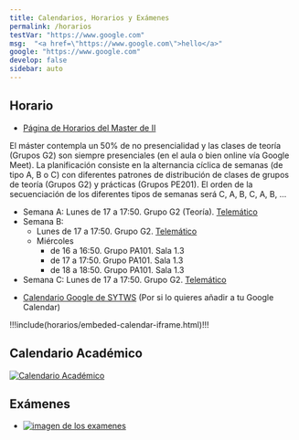 ```yaml
---
title: Calendarios, Horarios y Exámenes
permalink: /horarios
testVar: "https://www.google.com"
msg:  "<a href=\"https://www.google.com\">hello</a>"
google: "https://www.google.com"
develop: false
sidebar: auto
---
```



<!--
<p>Using v-html directive: <span v-html="$frontmatter.msg"></span></p>

<p>Using v-bind directive: <a :href="$frontmatter.google">hello</a></p>

<a :href="$var.organization.url"><span v-html="$var.organization.name"></span></a>

<a :href="$var.organization.url">{{$var.organization.name}}</span></a>

<pre style="color: white;">
{{  $frontmatter.testVar }}
</pre>
<span v-once>This will never change: {{ $frontmatter.msg }}</span>

{{ $frontmatter.testVar }}

A link: [Go to Google]({{ $frontmatter.testVar }})


::: v-pre
A html link <a href="{{ $frontmatter.testVar }}">an html link to google</a>
:::
-->

## Horario

* [Página de Horarios del Master de II](https://www.ull.es/masteres/ingenieria-informatica/informacion-academica/horarios-y-calendario-examenes/)

El máster contempla un 50% de no presencialidad y las clases de teoría (Grupos G2) son siempre presenciales (en el aula o bien online vía Google Meet). La planificación consiste en la alternancia cíclica de semanas (de tipo A, B o C) con  diferentes patrones de distribución de clases de grupos de teoría (Grupos G2) y prácticas (Grupos PE201). El orden de la secuenciación de los diferentes tipos de semanas será C, A, B, C, A, B, …
* Semana A: Lunes de 17 a 17:50. Grupo G2 (Teoría). [Telemático][meet]
* Semana B: 
    * Lunes de 17 a 17:50. Grupo G2. [Telemático][meet]
    * Miércoles 
        * de 16 a 16:50. Grupo PA101. Sala 1.3
        * de 17 a 17:50. Grupo PA101. Sala 1.3
        * de 18 a 18:50. Grupo PA101. Sala 1.3
* Semana C: Lunes de 17 a 17:50. Grupo G2. [Telemático][meet]

[meet]: https://meet.google.com/bhv-togn-ynm


* [Calendario Google de SYTWS](https://calendar.google.com/calendar/u/1?cid=dWxsLmVkdS5lc19oM2FiN3AzcmxmYW1qY25zbmhsdDZ1aGI0MEBncm91cC5jYWxlbmRhci5nb29nbGUuY29t) (Por si lo quieres añadir a tu Google Calendar)

!!!include(horarios/embeded-calendar-iframe.html)!!!

## Calendario Académico

[![Calendario Académico](/images/calendario-academico-22-23.png)](https://www.ull.es/estudios-docencia/calendario-academico/)


## Exámenes

* [![imagen de los examenes](/images/examenes-2022-2023.png)](https://www.ull.es/grados/ingenieria-informatica/informacion-academica/horarios-y-calendario-examenes/) 


